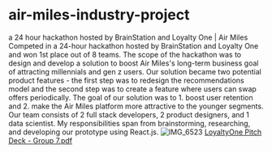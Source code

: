 # air-miles-industry-project
a 24 hour hackathon hosted by BrainStation and Loyalty One | Air Miles
Competed in a 24-hour hackathon hosted by BrainStation and Loyalty One and won 1st place out of 8 teams. The scope of the hackathon was to design and develop a solution to boost Air Miles's long-term business goal of attracting millennials and gen z users. Our solution became two potential product features - the first step was to redesign the recommendations model and the second step was to create a feature where users can swap offers periodically. The goal of our solution was to 1. boost user retention and 2. make the Air Miles platform more attractive to the younger segments. Our team consists of 2 full stack developers, 2 product designers, and 1 data scientist. My responsibilities span from brainstorming, researching, and developing our prototype using React.js.
![IMG_6523](https://user-images.githubusercontent.com/110112271/206831875-6ce23e0b-4dec-4bc0-a207-42caccc58d3f.jpeg)
[LoyaltyOne Pitch Deck - Group 7.pdf](https://github.com/james-kwok/air-miles-industry-project/files/10199295/LoyaltyOne.Pitch.Deck.-.Group.7.pdf)
